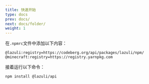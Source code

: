 ```yaml
---
title: 快速开始
type: docs
prev: docs/
next: docs/folder/
weight: 1
---
```

在`.npmrc`文件中添加以下内容：

~~~
@lazuli:registry=https://codeberg.org/api/packages/lazuli/npm/
@minecraft:registry=https://registry.yarnpkg.com
~~~

接着运行以下命令：

~~~
npm install @lazuli/api
~~~